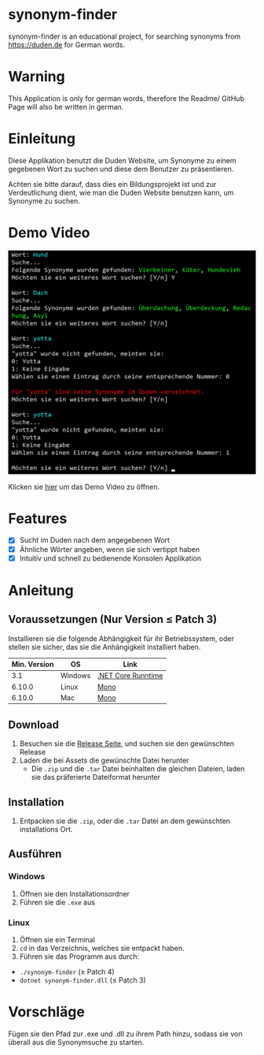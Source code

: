 # synonym-finder
synonym-finder is an educational project, for searching synonyms from https://duden.de  for German words.

# Warning
This Application is only for german words, therefore the Readme/ GitHub Page will also be written in german.

# Einleitung
Diese Applikation benutzt die Duden Website, um Synonyme zu einem gegebenen Wort zu suchen und diese dem Benutzer zu präsentieren.

Achten sie bitte darauf, dass dies ein Bildungsprojekt ist und zur Verdeutlichung dient, wie man die Duden Website benutzen kann, um Synonyme zu suchen.

# Demo Video
[![Demo](https://raw.githubusercontent.com/mobergmann/synonym-finder/master/docs/Thumbnail.png)](https://raw.githubusercontent.com/mobergmann/synonym-finder/master/docs/synonym-finder-demo.webm)

Klicken sie [hier](https://raw.githubusercontent.com/mobergmann/synonym-finder/master/docs/synonym-finder-demo.webm) um das Demo Video zu öffnen.

# Features
- [x] Sucht im Duden nach dem angegebenen Wort
- [x] Ähnliche Wörter angeben, wenn sie sich vertippt haben
- [x] Intuitiv und schnell zu bedienende Konsolen Applikation

# Anleitung

## Voraussetzungen (Nur Version ≤ Patch 3)
Installieren sie die folgende Abhängigkeit für ihr Betriebssystem, oder stellen sie sicher, das sie die Anhängigkeit installiert haben.

Min. Version | OS | Link
-------     | ------- | ----
3.1 | Windows | [.NET Core Runntime](https://dotnet.microsoft.com/download/dotnet-core/current/runtime)
6.10.0 | Linux | [Mono](https://www.mono-project.com/download/stable/#download-lin)
6.10.0 | Mac | [Mono](https://www.mono-project.com/download/stable/#download-mac)

## Download
1. Besuchen sie die [Release Seite](https://github.com/mobergmann/synonym-finder/releases), und suchen sie den gewünschten Release
2. Laden die bei Assets die gewünschte Datei herunter
   - Die `.zip` und die `.tar` Datei beinhalten die gleichen Dateien, laden sie das präferierte Dateiformat herunter

## Installation
1. Entpacken sie die `.zip`, oder die `.tar` Datei an dem gewünschten installations Ort.

## Ausführen
### Windows
1. Öffnen sie den Installationsordner
2. Führen sie die `.exe` aus

### Linux
1. Öffnen sie ein Terminal
2. `cd` in das Verzeichnis, welches sie entpackt haben.
3. Führen sie das Programm aus durch:
  - `./synonym-finder` (≥ Patch 4)
  - `dotnet synonym-finder.dll` (≤ Patch 3)

# Vorschläge
Fügen sie den Pfad zur .exe und .dll zu ihrem Path hinzu, sodass sie von überall aus die Synonymsuche zu starten.
